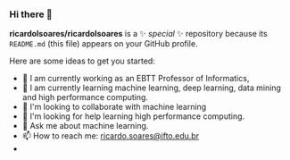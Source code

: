 ### Hi there 👋


**ricardolsoares/ricardolsoares** is a ✨ _special_ ✨ repository because its `README.md` (this file) appears on your GitHub profile.

Here are some ideas to get you started:

- 🔭 I am currently working as an EBTT Professor of Informatics,
- 🌱 I am currently learning machine learning, deep learning, data mining and high performance computing.
- 👯 I'm looking to collaborate with machine learning
- 🤔 I'm looking for help learning high performance computing.
- 💬 Ask me about  machine learning.
- 📫 How to reach me: ricardo.soares@ifto.edu.br
- <!--
- 😄 Pronouns: Ele
-->
![Anurag's GitHub stats](https://github-readme-stats.vercel.app/api?username=ricardolsoares&show_icons=true&theme=merko) [![Top Langs](https://github-readme-stats.vercel.app/api/top-langs/?username=ricardolsoares&layout=pie)](https://github.com/ricardolsoares/github-readme-stats)
